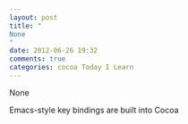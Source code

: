 ```yaml
---
layout: post
title: "
None
"
date: 2012-06-26 19:32
comments: true
categories: cocoa Today I Learn
---
```


None


Emacs-style key bindings are built into Cocoa

